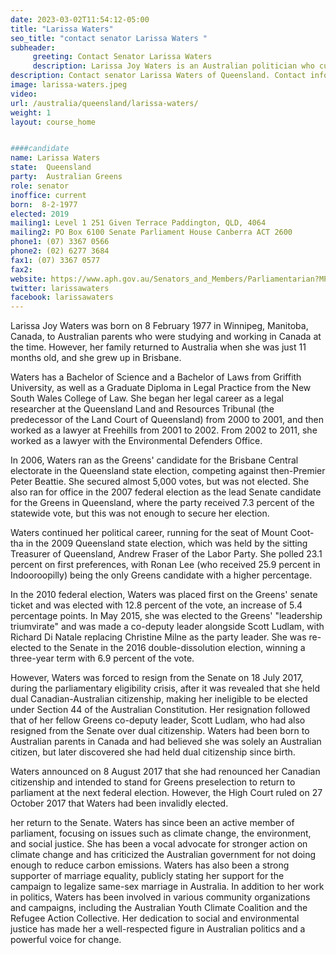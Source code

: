 ```yaml
---
date: 2023-03-02T11:54:12-05:00
title: "Larissa Waters"
seo_title: "contact senator Larissa Waters "
subheader:
     greeting: Contact Senator Larissa Waters
     description: Larissa Joy Waters is an Australian politician who currently serves as a senator for Queensland and is a member of the Australian Greens party. 
description: Contact senator Larissa Waters of Queensland. Contact information for Larissa Waters includes email address, phone number, and mailing address.
image: larissa-waters.jpeg
video:
url: /australia/queensland/larissa-waters/
weight: 1
layout: course_home


####candidate
name: Larissa Waters
state:	Queensland
party:	Australian Greens
role: senator
inoffice: current
born:  8-2-1977
elected: 2019
mailing1: Level 1 251 Given Terrace Paddington, QLD, 4064
mailing2: PO Box 6100 Senate Parliament House Canberra ACT 2600
phone1:	(07) 3367 0566
phone2: (02) 6277 3684
fax1: (07) 3367 0577
fax2:
website: https://www.aph.gov.au/Senators_and_Members/Parliamentarian?MPID=192970
twitter: larissawaters
facebook: larissawaters
---
```

Larissa Joy Waters was born on 8 February 1977 in Winnipeg, Manitoba, Canada, to Australian parents who were studying and working in Canada at the time. However, her family returned to Australia when she was just 11 months old, and she grew up in Brisbane.

Waters has a Bachelor of Science and a Bachelor of Laws from Griffith University, as well as a Graduate Diploma in Legal Practice from the New South Wales College of Law. She began her legal career as a legal researcher at the Queensland Land and Resources Tribunal (the predecessor of the Land Court of Queensland) from 2000 to 2001, and then worked as a lawyer at Freehills from 2001 to 2002. From 2002 to 2011, she worked as a lawyer with the Environmental Defenders Office.

In 2006, Waters ran as the Greens' candidate for the Brisbane Central electorate in the Queensland state election, competing against then-Premier Peter Beattie. She secured almost 5,000 votes, but was not elected. She also ran for office in the 2007 federal election as the lead Senate candidate for the Greens in Queensland, where the party received 7.3 percent of the statewide vote, but this was not enough to secure her election.

Waters continued her political career, running for the seat of Mount Coot-tha in the 2009 Queensland state election, which was held by the sitting Treasurer of Queensland, Andrew Fraser of the Labor Party. She polled 23.1 percent on first preferences, with Ronan Lee (who received 25.9 percent in Indooroopilly) being the only Greens candidate with a higher percentage.

In the 2010 federal election, Waters was placed first on the Greens' senate ticket and was elected with 12.8 percent of the vote, an increase of 5.4 percentage points. In May 2015, she was elected to the Greens' "leadership triumvirate" and was made a co-deputy leader alongside Scott Ludlam, with Richard Di Natale replacing Christine Milne as the party leader. She was re-elected to the Senate in the 2016 double-dissolution election, winning a three-year term with 6.9 percent of the vote.

However, Waters was forced to resign from the Senate on 18 July 2017, during the parliamentary eligibility crisis, after it was revealed that she held dual Canadian-Australian citizenship, making her ineligible to be elected under Section 44 of the Australian Constitution. Her resignation followed that of her fellow Greens co-deputy leader, Scott Ludlam, who had also resigned from the Senate over dual citizenship. Waters had been born to Australian parents in Canada and had believed she was solely an Australian citizen, but later discovered she had held dual citizenship since birth.

Waters announced on 8 August 2017 that she had renounced her Canadian citizenship and intended to stand for Greens preselection to return to parliament at the next federal election. However, the High Court ruled on 27 October 2017 that Waters had been invalidly elected.

her return to the Senate. Waters has since been an active member of parliament, focusing on issues such as climate change, the environment, and social justice. She has been a vocal advocate for stronger action on climate change and has criticized the Australian government for not doing enough to reduce carbon emissions. Waters has also been a strong supporter of marriage equality, publicly stating her support for the campaign to legalize same-sex marriage in Australia. In addition to her work in politics, Waters has been involved in various community organizations and campaigns, including the Australian Youth Climate Coalition and the Refugee Action Collective. Her dedication to social and environmental justice has made her a well-respected figure in Australian politics and a powerful voice for change.